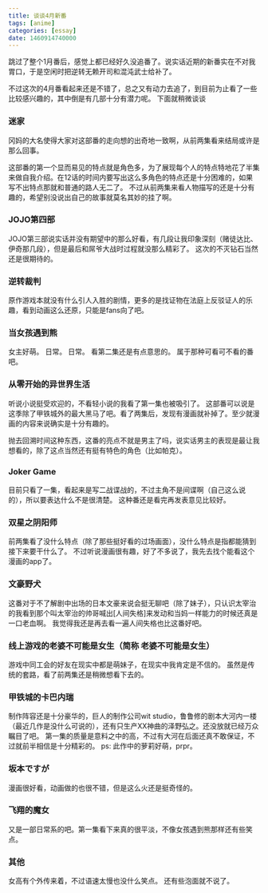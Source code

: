 ```yaml
---
title: 谈谈4月新番
tags: [anime]
categories: [essay]
date: 1460914740000
---
```


跳过了整个1月番后，感觉上都已经好久没追番了。说实话近期的新番实在不对我胃口，于是空闲时把逆转无赖开司和混沌武士给补了。

不过这次的4月番看起来还是不错了，总之又有动力去追了，到目前为止看了一些比较感兴趣的，其中倒是有几部十分有潜力呢。
下面就稍微谈谈

<!--more-->

### 迷家
冈妈的大名使得大家对这部番的走向想的出奇地一致啊，从前两集看来结局或许是那么回事。

这部番的第一个显而易见的特点就是角色多，为了展现每个人的特点特地花了半集来做自我介绍。在12话的时间内要写出这么多角色的特点还是十分困难的，如果写不出特点那就和普通的路人无二了。
不过从前两集来看人物描写的还是十分有趣的，希望别没说出自己的故事就莫名其妙的挂了啊。

### JOJO第四部
JOJO第三部说实话并没有期望中的那么好看，有几段让我印象深刻（赌徒达比、伊奇那几段），但是最后和屌爷大战时过程就没那么精彩了。
这次的不灭钻石当然还是很期待的。

### 逆转裁判
原作游戏本就没有什么引人入胜的剧情，更多的是找证物在法庭上反驳证人的乐趣，看到动画这么还原，只能是fans向了吧。

### 当女孩遇到熊
女主好萌。
日常。
日常。
看第二集还是有点意思的。
属于那种可看可不看的番吧。

### 从零开始的异世界生活
听说小说挺受欢迎的，不看轻小说的我看了第一集也被吸引了。
这部番可以说是这季除了甲铁城外的最大黑马了吧。看了两集后，发现有漫画就补掉了。至少就漫画的内容来说确实是十分有趣的。

抛去回溯时间这种东西，这番的亮点不就是男主了吗，说实话男主的表现是最让我想看的，除了这点当然还有挺有特色的角色（比如帕克）。

### Joker Game
目前只看了一集，看起来是写二战谍战的，不过主角不是间谍啊（自己这么说的），所以要表达什么不是很清楚。
这种番还是看完再发表意见比较好。

### 双星之阴阳师
前两集看了没什么特点（除了那些挺好看的过场画面），没什么特点是指都能猜到接下来要干什么了。
不过听说漫画很有趣，好了不多说了，我先去找个能看这个漫画的app了。

### 文豪野犬
这番对于不了解剧中出场的日本文豪来说会挺无聊吧（除了妹子），只认识太宰治的我看到那个叫太宰治的帅哥喊出[人间失格]来发动和当妈一样能力的时候还真是一口老血啊。
我觉得我还是再去看一遍人间失格也比这番好吧。

### 线上游戏的老婆不可能是女生（简称 老婆不可能是女生）
游戏中同工会的好友在现实中都是萌妹子，在现实中我肯定是不信的。
虽然是传统的套路，看了前两集还是稍微想看下去的。

### 甲铁城的卡巴内瑞
制作阵容还是十分豪华的，巨人的制作公司wit studio，鲁鲁修的剧本大河内一楼（最近几作是没什么可说的），还有只生产XX神曲的泽野弘之。还没放就已经万众瞩目了吧。
第一集的质量是意料之中的高，不过有大河在后面还真不敢保证，不过就前半相信是十分精彩的。
ps: 此作中的萝莉好萌，prpr。

### 坂本ですが
漫画很好看，动画做的也很不错，但是这么火还是挺奇怪的。

### 飞翔的魔女
又是一部日常系的吧。第一集看下来真的很平淡，不像女孩遇到熊那样还有些笑点。

### 其他
女高有个外传来着，不过语速太慢也没什么笑点。
还有些泡面就不说了。